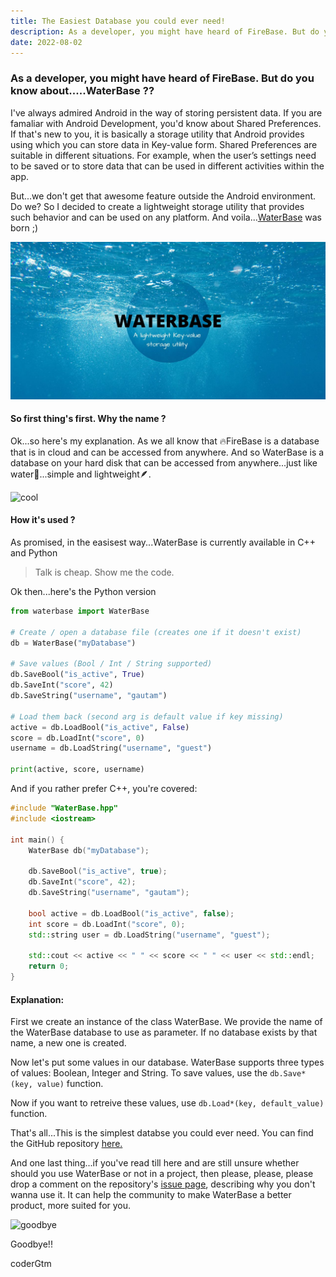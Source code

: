 ```yaml
---
title: The Easiest Database you could ever need!
description: As a developer, you might have heard of FireBase. But do you know about.....WaterBase ??
date: 2022-08-02
---
```

### As a developer, you might have heard of FireBase. But do you know about.....WaterBase ??

I've always admired Android in the way of storing persistent data. If you are famaliar with Android Development, you'd know about Shared Preferences. If that's new to you, it is basically a storage utility that Android provides using which you can store data in Key-value form. Shared Preferences are suitable in different situations. For example, when the user’s settings need to be saved or to store data that can be used in different activities within the app.

But...we don't get that awesome feature outside the Android environment. Do we? So I decided to create a lightweight storage utility that provides such behavior and can be used on any platform. And voila...[WaterBase](https://github.com/coderGtm/WaterBase) was born ;)

![WaterBase](../../assets/images/posts/waterbase.png)

#### So first thing's first. Why the name ?

Ok...so here's my explanation. As we all know that 🔥FireBase is a database that is in cloud and can be accessed from anywhere. And so WaterBase is a database on your hard disk that can be accessed from anywhere...just like water🌊...simple and lightweight🪶.

![cool](https://media0.giphy.com/media/v1.Y2lkPTc5MGI3NjExZ29rbG9iYWF3azdkZTYzZTlod3F1Y2JkZzhiY3JqbnJvZWZjZ3dpdCZlcD12MV9pbnRlcm5hbF9naWZfYnlfaWQmY3Q9Zw/14xwAVBIYjCNhu/giphy.gif)

#### How it's used ?

As promised, in the easisest way...WaterBase is currently available in C++ and Python

> Talk is cheap. Show me the code.

Ok then...here's the Python version

```python
from waterbase import WaterBase

# Create / open a database file (creates one if it doesn't exist)
db = WaterBase("myDatabase")

# Save values (Bool / Int / String supported)
db.SaveBool("is_active", True)
db.SaveInt("score", 42)
db.SaveString("username", "gautam")

# Load them back (second arg is default value if key missing)
active = db.LoadBool("is_active", False)
score = db.LoadInt("score", 0)
username = db.LoadString("username", "guest")

print(active, score, username)
```

And if you rather prefer C++, you're covered:

```cpp
#include "WaterBase.hpp"
#include <iostream>

int main() {
    WaterBase db("myDatabase");

    db.SaveBool("is_active", true);
    db.SaveInt("score", 42);
    db.SaveString("username", "gautam");

    bool active = db.LoadBool("is_active", false);
    int score = db.LoadInt("score", 0);
    std::string user = db.LoadString("username", "guest");

    std::cout << active << " " << score << " " << user << std::endl;
    return 0;
}
```

#### Explanation:

First we create an instance of the class WaterBase. We provide the name of the WaterBase database to use as parameter. If no database exists by that name, a new one is created.

Now let's put some values in our database. WaterBase supports three types of values: Boolean, Integer and String. To save values, use the `db.Save*(key, value)` function.

Now if you want to retreive these values, use `db.Load*(key, default_value)` function.

That's all...This is the simplest databse you could ever need. You can find the GitHub repository [here.](https://github.com/coderGtm/WaterBase)

And one last thing...if you've read till here and are still unsure whether should you use WaterBase or not in a project, then please, please, please drop a comment on the repository's [issue page](https://github.com/coderGtm/WaterBase/issues), describing why you don't wanna use it. It can help the community to make WaterBase a better product, more suited for you.

![goodbye](https://media2.giphy.com/media/v1.Y2lkPTc5MGI3NjExaXFlOWh0bmlvNW1oNXUzNnJjYTM1emJmM28wYTNidHR0cXZ3M2VlMiZlcD12MV9pbnRlcm5hbF9naWZfYnlfaWQmY3Q9Zw/zDpYQooxkwXkAWMxRK/giphy.gif)

Goodbye!!

coderGtm
